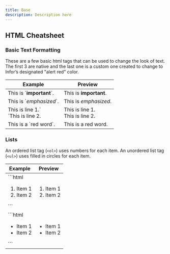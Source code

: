 ```yaml
---
title: Base
description: Description here
---
```


## HTML Cheatsheet

### Basic Text Formatting

These are a few basic html tags that can be used to change the look of text. The first 3 are native and the last one is a custom one created to change to Infor’s designated "alert red" color.

<table>
    <thead>
        <tr>
            <th>Example</th>
            <th>Preview</th>
        </tr>
    </thead>
    <tbody>
        <tr>
            <td>This is `<strong>important</strong>`.</td>
            <td>This is <strong>important</strong>.</td>
        </tr>
        <tr>
            <td>This is `<em>emphasized</em>`.</td>
            <td>This is <em>emphasized</em>.</td>
        </tr>
        <tr>
            <td>This is line 1.`<br>`This is line 2.</td>
            <td>This is line 1.<br>This is line 2.</td>
        </tr>
        <tr>
            <td>This is a `<span class="red-text">red word</span>`.</td>
            <td>This is a <span class="red-text">red word</span>.</td>
        </tr>
    </tbody>
</table>

### Lists

An ordered list tag (`<ol>`) uses numbers for each item. An unordered list tag (`<ul>`) uses filled in circles for each item.

<table>
    <thead>
        <tr>
            <th>Example</th>
            <th>Preview</th>
        </tr>
    </thead>
    <tbody>
        <tr>
            <td>
                ```html
                <ol>
                  <li>Item 1</li>
                  <li>Item 2</li>
                </ol>
                ```
            </td>
            <td>
                <ol>
                  <li>Item 1</li>
                  <li>Item 2</li>
                </ol>
            </td>
        </tr>
        <tr>
            <td>
                ```html
                <ul>
                  <li>Item 1</li>
                  <li>Item 2</li>
                </ul>
                ```
            </td>
            <td>
                <ul>
                  <li>Item 1</li>
                  <li>Item 2</li>
                </ul>
            </td>
        </tr>
    </tbody>
</table>
